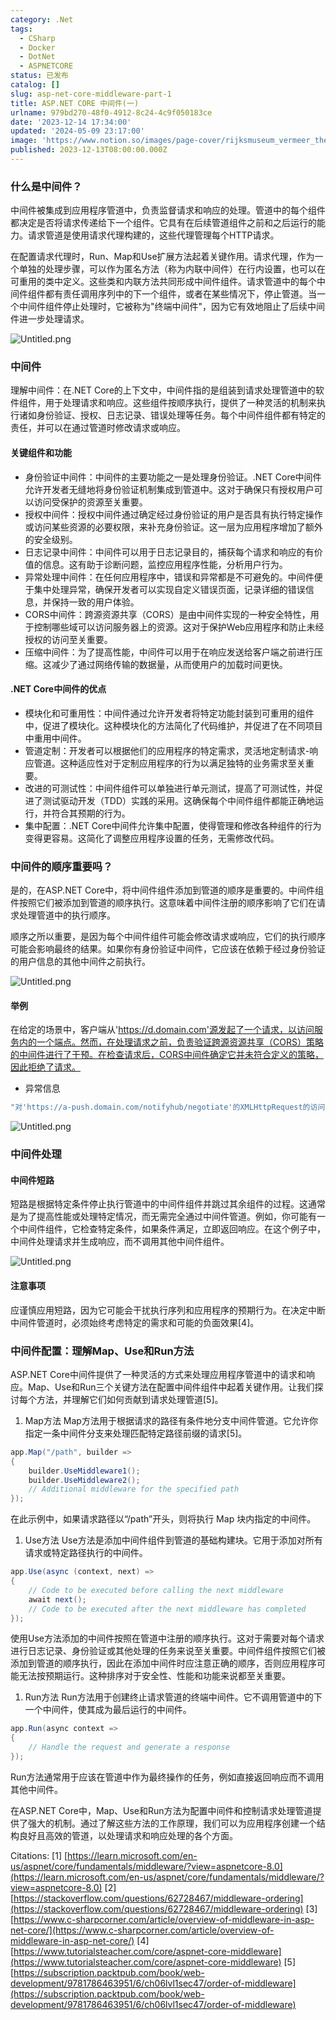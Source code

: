 ```yaml
---
category: .Net
tags:
  - CSharp
  - Docker
  - DotNet
  - ASPNETCORE
status: 已发布
catalog: []
slug: asp-net-core-middleware-part-1
title: ASP.NET CORE 中间件(一)
urlname: 979bd270-48f0-4912-8c24-4c9f050183ce
date: '2023-12-14 17:34:00'
updated: '2024-05-09 23:17:00'
image: 'https://www.notion.so/images/page-cover/rijksmuseum_vermeer_the_milkmaid.jpg'
published: 2023-12-13T08:00:00.000Z
---
```


### 什么是中间件？


中间件被集成到应用程序管道中，负责监督请求和响应的处理。管道中的每个组件都决定是否将请求传递给下一个组件。它具有在后续管道组件之前和之后运行的能力。请求管道是使用请求代理构建的，这些代理管理每个HTTP请求。


在配置请求代理时，Run、Map和Use扩展方法起着关键作用。请求代理，作为一个单独的处理步骤，可以作为匿名方法（称为内联中间件）在行内设置，也可以在可重用的类中定义。这些类和内联方法共同形成中间件组件。请求管道中的每个中间件组件都有责任调用序列中的下一个组件，或者在某些情况下，停止管道。当一个中间件组件停止处理时，它被称为"终端中间件"，因为它有效地阻止了后续中间件进一步处理请求。


![Untitled.png](https://prod-files-secure.s3.us-west-2.amazonaws.com/5d24fe63-e567-4804-86f9-9fdc62e13082/da807807-d02d-4fa1-86b6-db45e4678714/Untitled.png?X-Amz-Algorithm=AWS4-HMAC-SHA256&X-Amz-Content-Sha256=UNSIGNED-PAYLOAD&X-Amz-Credential=ASIAZI2LB4666XH4RTDU%2F20250324%2Fus-west-2%2Fs3%2Faws4_request&X-Amz-Date=20250324T053916Z&X-Amz-Expires=3600&X-Amz-Security-Token=IQoJb3JpZ2luX2VjEIz%2F%2F%2F%2F%2F%2F%2F%2F%2F%2FwEaCXVzLXdlc3QtMiJHMEUCIDfcjUx%2FgDL%2FxmepXGitZ5U0kSV0BnXMFkRUt2i4d5IMAiEA0FJryHhxV4ewRfZBdCd1Emn0gX6DcnMmamiLL8hHrywqiAQI5f%2F%2F%2F%2F%2F%2F%2F%2F%2F%2FARAAGgw2Mzc0MjMxODM4MDUiDPpNs9xacaE54Y36HCrcA2Y9e0Vd0RqgLq%2BC9OMo9i4E%2FJDID2DmvPVKOsYQJ5QIzuvVI6kbM8MFy6wp1WRLYd4%2BnApsVVPG7Ri2sNfKibeEK7bHZ2Sp9%2FSrektdo8rSrWtXepZmZNxRZSX6fDt5yBVKGs55Y7ZzJNOyOAYyRKuwJTqCW2nXWSJzvEil2oCIYpJyvXPa4TkiNWtls20iF4FpX57Qs1rSo%2FzY4kmNk5HgC4CbyB%2FzUU0Lk%2F9aAb0EEwon5lc6QUeU9SNBQMx5pHT51cIf2jiB0uMKSi%2FBqidpZqt5xliXqQWcVUEAA9yCPCT6ZaUc9unVnrLyay8wzLba%2FoY0weVUTKbfgcBOxq41J03O0oW09h2fv8IILOJK7E2ind68XhpsaIljjSH7iVxK7aE8DxuN2RTjKqvW71nzo5uxvb8ZHMttCrq8ovxbccpvRQOmqHbHaOErMHTUFwnb34x7Q5Xg4d58E7FPjWEQZ8G3%2FobqdeEjxvlj6y%2F6vKsJUNqlGZ2BMUJJRC4vP00TFCwSko0Tdc3ndpaiO7TuEqJd5Gq100niniRLuoB2V0wgVH3pPHrikJFGrozCi9oh2RS130wFXSkXCUe%2FemihDt2PknUyYyBZahG9kUEQcRJhC7qBEGDhBfE1MP61g78GOqUBrYtW1%2Fqn0oDIieIznrEXnkiedkmlTPj8zdz7f%2BqF8fECx4qcmwYL1rNpfIZ6uHed415Qa1ibkP%2F97t%2BGSbPZj%2FT%2BS02f%2FLYCmjqoNgBZfDeTmIrbhfNc2XidDYRuG7YScIib6HUPBvJo2ooK2J%2FfurdSj8OB0cLa41KBDCCPDzkg1VTR2wdxVb2%2BRB9x3nisr89Fwzve03KLRhi729jWCTPIwtx3&X-Amz-Signature=02038eb76fd76a843e3ea7ecdd459d4efc1e785425ac50c892a72be2ddf47c1b&X-Amz-SignedHeaders=host&x-id=GetObject)


### 中间件


理解中间件：在.NET Core的上下文中，中间件指的是组装到请求处理管道中的软件组件，用于处理请求和响应。这些组件按顺序执行，提供了一种灵活的机制来执行诸如身份验证、授权、日志记录、错误处理等任务。每个中间件组件都有特定的责任，并可以在通过管道时修改请求或响应。


#### 关键组件和功能

- 身份验证中间件：中间件的主要功能之一是处理身份验证。.NET Core中间件允许开发者无缝地将身份验证机制集成到管道中。这对于确保只有授权用户可以访问受保护的资源至关重要。
- 授权中间件：授权中间件通过确定经过身份验证的用户是否具有执行特定操作或访问某些资源的必要权限，来补充身份验证。这一层为应用程序增加了额外的安全级别。
- 日志记录中间件：中间件可以用于日志记录目的，捕获每个请求和响应的有价值的信息。这有助于诊断问题，监控应用程序性能，分析用户行为。
- 异常处理中间件：在任何应用程序中，错误和异常都是不可避免的。中间件便于集中处理异常，确保开发者可以实现自定义错误页面，记录详细的错误信息，并保持一致的用户体验。
- CORS中间件：跨源资源共享（CORS）是由中间件实现的一种安全特性，用于控制哪些域可以访问服务器上的资源。这对于保护Web应用程序和防止未经授权的访问至关重要。
- 压缩中间件：为了提高性能，中间件可以用于在响应发送给客户端之前进行压缩。这减少了通过网络传输的数据量，从而使用户的加载时间更快。

#### .NET Core中间件的优点

- 模块化和可重用性：中间件通过允许开发者将特定功能封装到可重用的组件中，促进了模块化。这种模块化的方法简化了代码维护，并促进了在不同项目中重用中间件。
- 管道定制：开发者可以根据他们的应用程序的特定需求，灵活地定制请求-响应管道。这种适应性对于定制应用程序的行为以满足独特的业务需求至关重要。
- 改进的可测试性：中间件组件可以单独进行单元测试，提高了可测试性，并促进了测试驱动开发（TDD）实践的采用。这确保每个中间件组件都能正确地运行，并符合其预期的行为。
- 集中配置：.NET Core中间件允许集中配置，使得管理和修改各种组件的行为变得更容易。这简化了调整应用程序设置的任务，无需修改代码。

### 中间件的顺序重要吗？


是的，在ASP.NET Core中，将中间件组件添加到管道的顺序是重要的。中间件组件按照它们被添加到管道的顺序执行。这意味着中间件注册的顺序影响了它们在请求处理管道中的执行顺序。


顺序之所以重要，是因为每个中间件组件可能会修改请求或响应，它们的执行顺序可能会影响最终的结果。如果你有身份验证中间件，它应该在依赖于经过身份验证的用户信息的其他中间件之前执行。


![Untitled.png](https://prod-files-secure.s3.us-west-2.amazonaws.com/5d24fe63-e567-4804-86f9-9fdc62e13082/24f795a2-1c5a-4a6b-a0d8-2afb160076f1/Untitled.png?X-Amz-Algorithm=AWS4-HMAC-SHA256&X-Amz-Content-Sha256=UNSIGNED-PAYLOAD&X-Amz-Credential=ASIAZI2LB4666XH4RTDU%2F20250324%2Fus-west-2%2Fs3%2Faws4_request&X-Amz-Date=20250324T053916Z&X-Amz-Expires=3600&X-Amz-Security-Token=IQoJb3JpZ2luX2VjEIz%2F%2F%2F%2F%2F%2F%2F%2F%2F%2FwEaCXVzLXdlc3QtMiJHMEUCIDfcjUx%2FgDL%2FxmepXGitZ5U0kSV0BnXMFkRUt2i4d5IMAiEA0FJryHhxV4ewRfZBdCd1Emn0gX6DcnMmamiLL8hHrywqiAQI5f%2F%2F%2F%2F%2F%2F%2F%2F%2F%2FARAAGgw2Mzc0MjMxODM4MDUiDPpNs9xacaE54Y36HCrcA2Y9e0Vd0RqgLq%2BC9OMo9i4E%2FJDID2DmvPVKOsYQJ5QIzuvVI6kbM8MFy6wp1WRLYd4%2BnApsVVPG7Ri2sNfKibeEK7bHZ2Sp9%2FSrektdo8rSrWtXepZmZNxRZSX6fDt5yBVKGs55Y7ZzJNOyOAYyRKuwJTqCW2nXWSJzvEil2oCIYpJyvXPa4TkiNWtls20iF4FpX57Qs1rSo%2FzY4kmNk5HgC4CbyB%2FzUU0Lk%2F9aAb0EEwon5lc6QUeU9SNBQMx5pHT51cIf2jiB0uMKSi%2FBqidpZqt5xliXqQWcVUEAA9yCPCT6ZaUc9unVnrLyay8wzLba%2FoY0weVUTKbfgcBOxq41J03O0oW09h2fv8IILOJK7E2ind68XhpsaIljjSH7iVxK7aE8DxuN2RTjKqvW71nzo5uxvb8ZHMttCrq8ovxbccpvRQOmqHbHaOErMHTUFwnb34x7Q5Xg4d58E7FPjWEQZ8G3%2FobqdeEjxvlj6y%2F6vKsJUNqlGZ2BMUJJRC4vP00TFCwSko0Tdc3ndpaiO7TuEqJd5Gq100niniRLuoB2V0wgVH3pPHrikJFGrozCi9oh2RS130wFXSkXCUe%2FemihDt2PknUyYyBZahG9kUEQcRJhC7qBEGDhBfE1MP61g78GOqUBrYtW1%2Fqn0oDIieIznrEXnkiedkmlTPj8zdz7f%2BqF8fECx4qcmwYL1rNpfIZ6uHed415Qa1ibkP%2F97t%2BGSbPZj%2FT%2BS02f%2FLYCmjqoNgBZfDeTmIrbhfNc2XidDYRuG7YScIib6HUPBvJo2ooK2J%2FfurdSj8OB0cLa41KBDCCPDzkg1VTR2wdxVb2%2BRB9x3nisr89Fwzve03KLRhi729jWCTPIwtx3&X-Amz-Signature=4a68581f561576ab393cd9bb03e2de73979576e15a3ec80fb72789a37d683681&X-Amz-SignedHeaders=host&x-id=GetObject)


#### 举例


在给定的场景中，客户端从'https://d.domain.com'源发起了一个请求，以访问服务内的一个端点。然而，在处理请求之前，负责验证跨源资源共享（CORS）策略的中间件进行了干预。在检查请求后，CORS中间件确定它并未符合定义的策略，因此拒绝了请求。

- 异常信息

```c#
"对'https://a-push.domain.com/notifyhub/negotiate'的XMLHttpRequest的访问，源自'https://d.domain.com'，已被CORS策略阻止：预检请求的响应未通过访问控制检查：请求的资源上没有'Access-Control-Allow-Origin'头。"[1][2][3]
```


![Untitled.png](https://prod-files-secure.s3.us-west-2.amazonaws.com/5d24fe63-e567-4804-86f9-9fdc62e13082/371d9517-dafe-4432-94b7-2d14d1593167/Untitled.png?X-Amz-Algorithm=AWS4-HMAC-SHA256&X-Amz-Content-Sha256=UNSIGNED-PAYLOAD&X-Amz-Credential=ASIAZI2LB4666XH4RTDU%2F20250324%2Fus-west-2%2Fs3%2Faws4_request&X-Amz-Date=20250324T053916Z&X-Amz-Expires=3600&X-Amz-Security-Token=IQoJb3JpZ2luX2VjEIz%2F%2F%2F%2F%2F%2F%2F%2F%2F%2FwEaCXVzLXdlc3QtMiJHMEUCIDfcjUx%2FgDL%2FxmepXGitZ5U0kSV0BnXMFkRUt2i4d5IMAiEA0FJryHhxV4ewRfZBdCd1Emn0gX6DcnMmamiLL8hHrywqiAQI5f%2F%2F%2F%2F%2F%2F%2F%2F%2F%2FARAAGgw2Mzc0MjMxODM4MDUiDPpNs9xacaE54Y36HCrcA2Y9e0Vd0RqgLq%2BC9OMo9i4E%2FJDID2DmvPVKOsYQJ5QIzuvVI6kbM8MFy6wp1WRLYd4%2BnApsVVPG7Ri2sNfKibeEK7bHZ2Sp9%2FSrektdo8rSrWtXepZmZNxRZSX6fDt5yBVKGs55Y7ZzJNOyOAYyRKuwJTqCW2nXWSJzvEil2oCIYpJyvXPa4TkiNWtls20iF4FpX57Qs1rSo%2FzY4kmNk5HgC4CbyB%2FzUU0Lk%2F9aAb0EEwon5lc6QUeU9SNBQMx5pHT51cIf2jiB0uMKSi%2FBqidpZqt5xliXqQWcVUEAA9yCPCT6ZaUc9unVnrLyay8wzLba%2FoY0weVUTKbfgcBOxq41J03O0oW09h2fv8IILOJK7E2ind68XhpsaIljjSH7iVxK7aE8DxuN2RTjKqvW71nzo5uxvb8ZHMttCrq8ovxbccpvRQOmqHbHaOErMHTUFwnb34x7Q5Xg4d58E7FPjWEQZ8G3%2FobqdeEjxvlj6y%2F6vKsJUNqlGZ2BMUJJRC4vP00TFCwSko0Tdc3ndpaiO7TuEqJd5Gq100niniRLuoB2V0wgVH3pPHrikJFGrozCi9oh2RS130wFXSkXCUe%2FemihDt2PknUyYyBZahG9kUEQcRJhC7qBEGDhBfE1MP61g78GOqUBrYtW1%2Fqn0oDIieIznrEXnkiedkmlTPj8zdz7f%2BqF8fECx4qcmwYL1rNpfIZ6uHed415Qa1ibkP%2F97t%2BGSbPZj%2FT%2BS02f%2FLYCmjqoNgBZfDeTmIrbhfNc2XidDYRuG7YScIib6HUPBvJo2ooK2J%2FfurdSj8OB0cLa41KBDCCPDzkg1VTR2wdxVb2%2BRB9x3nisr89Fwzve03KLRhi729jWCTPIwtx3&X-Amz-Signature=95be91e539647c95aa23057e5384322dc7292ce022a172b077229d414372b019&X-Amz-SignedHeaders=host&x-id=GetObject)


### 中间件处理


#### 中间件短路
短路是根据特定条件停止执行管道中的中间件组件并跳过其余组件的过程。这通常是为了提高性能或处理特定情况，而无需完全通过中间件管道。例如，你可能有一个中间件组件，它检查特定条件，如果条件满足，立即返回响应。在这个例子中，中间件处理请求并生成响应，而不调用其他中间件组件。


![Untitled.png](https://prod-files-secure.s3.us-west-2.amazonaws.com/5d24fe63-e567-4804-86f9-9fdc62e13082/e8a1d943-cb51-4723-936e-23c6af2fb0f9/Untitled.png?X-Amz-Algorithm=AWS4-HMAC-SHA256&X-Amz-Content-Sha256=UNSIGNED-PAYLOAD&X-Amz-Credential=ASIAZI2LB4666XH4RTDU%2F20250324%2Fus-west-2%2Fs3%2Faws4_request&X-Amz-Date=20250324T053916Z&X-Amz-Expires=3600&X-Amz-Security-Token=IQoJb3JpZ2luX2VjEIz%2F%2F%2F%2F%2F%2F%2F%2F%2F%2FwEaCXVzLXdlc3QtMiJHMEUCIDfcjUx%2FgDL%2FxmepXGitZ5U0kSV0BnXMFkRUt2i4d5IMAiEA0FJryHhxV4ewRfZBdCd1Emn0gX6DcnMmamiLL8hHrywqiAQI5f%2F%2F%2F%2F%2F%2F%2F%2F%2F%2FARAAGgw2Mzc0MjMxODM4MDUiDPpNs9xacaE54Y36HCrcA2Y9e0Vd0RqgLq%2BC9OMo9i4E%2FJDID2DmvPVKOsYQJ5QIzuvVI6kbM8MFy6wp1WRLYd4%2BnApsVVPG7Ri2sNfKibeEK7bHZ2Sp9%2FSrektdo8rSrWtXepZmZNxRZSX6fDt5yBVKGs55Y7ZzJNOyOAYyRKuwJTqCW2nXWSJzvEil2oCIYpJyvXPa4TkiNWtls20iF4FpX57Qs1rSo%2FzY4kmNk5HgC4CbyB%2FzUU0Lk%2F9aAb0EEwon5lc6QUeU9SNBQMx5pHT51cIf2jiB0uMKSi%2FBqidpZqt5xliXqQWcVUEAA9yCPCT6ZaUc9unVnrLyay8wzLba%2FoY0weVUTKbfgcBOxq41J03O0oW09h2fv8IILOJK7E2ind68XhpsaIljjSH7iVxK7aE8DxuN2RTjKqvW71nzo5uxvb8ZHMttCrq8ovxbccpvRQOmqHbHaOErMHTUFwnb34x7Q5Xg4d58E7FPjWEQZ8G3%2FobqdeEjxvlj6y%2F6vKsJUNqlGZ2BMUJJRC4vP00TFCwSko0Tdc3ndpaiO7TuEqJd5Gq100niniRLuoB2V0wgVH3pPHrikJFGrozCi9oh2RS130wFXSkXCUe%2FemihDt2PknUyYyBZahG9kUEQcRJhC7qBEGDhBfE1MP61g78GOqUBrYtW1%2Fqn0oDIieIznrEXnkiedkmlTPj8zdz7f%2BqF8fECx4qcmwYL1rNpfIZ6uHed415Qa1ibkP%2F97t%2BGSbPZj%2FT%2BS02f%2FLYCmjqoNgBZfDeTmIrbhfNc2XidDYRuG7YScIib6HUPBvJo2ooK2J%2FfurdSj8OB0cLa41KBDCCPDzkg1VTR2wdxVb2%2BRB9x3nisr89Fwzve03KLRhi729jWCTPIwtx3&X-Amz-Signature=a0beda542db8e2ce73c7a11316639ca672931ab8696f05236450b25c82b1bb5d&X-Amz-SignedHeaders=host&x-id=GetObject)


#### 注意事项


应谨慎应用短路，因为它可能会干扰执行序列和应用程序的预期行为。在决定中断中间件管道时，必须始终考虑特定的需求和可能的负面效果[4]。


### 中间件配置：理解Map、Use和Run方法


ASP.NET Core中间件提供了一种灵活的方式来处理应用程序管道中的请求和响应。Map、Use和Run三个关键方法在配置中间件组件中起着关键作用。让我们探讨每个方法，并理解它们如何贡献到请求处理管道[5]。

1. Map方法
Map方法用于根据请求的路径有条件地分支中间件管道。它允许你指定一条中间件分支来处理匹配特定路径前缀的请求[5]。

```c#
app.Map("/path", builder =>
{
    builder.UseMiddleware1();
    builder.UseMiddleware2();
    // Additional middleware for the specified path
});
```


在此示例中，如果请求路径以“/path”开头，则将执行 Map 块内指定的中间件。

1. Use方法
Use方法是添加中间件组件到管道的基础构建块。它用于添加对所有请求或特定路径执行的中间件。

```c#
app.Use(async (context, next) =>
{
    // Code to be executed before calling the next middleware
    await next();
    // Code to be executed after the next middleware has completed
});
```


使用Use方法添加的中间件按照在管道中注册的顺序执行。这对于需要对每个请求进行日志记录、身份验证或其他处理的任务来说至关重要。中间件组件按照它们被添加到管道的顺序执行，因此在添加中间件时应注意正确的顺序，否则应用程序可能无法按预期运行。这种排序对于安全性、性能和功能来说都至关重要。

1. Run方法
Run方法用于创建终止请求管道的终端中间件。它不调用管道中的下一个中间件，使其成为最后运行的中间件。

```c#
app.Run(async context =>
{
    // Handle the request and generate a response
});
```


Run方法通常用于应该在管道中作为最终操作的任务，例如直接返回响应而不调用其他中间件。


在ASP.NET Core中，Map、Use和Run方法为配置中间件和控制请求处理管道提供了强大的机制。通过了解这些方法的工作原理，我们可以为应用程序创建一个结构良好且高效的管道，以处理请求和响应处理的各个方面。


Citations:
[1] [https://learn.microsoft.com/en-us/aspnet/core/fundamentals/middleware/?view=aspnetcore-8.0](https://learn.microsoft.com/en-us/aspnet/core/fundamentals/middleware/?view=aspnetcore-8.0)
[2] [https://stackoverflow.com/questions/62728467/middleware-ordering](https://stackoverflow.com/questions/62728467/middleware-ordering)
[3] [https://www.c-sharpcorner.com/article/overview-of-middleware-in-asp-net-core/](https://www.c-sharpcorner.com/article/overview-of-middleware-in-asp-net-core/)
[4] [https://www.tutorialsteacher.com/core/aspnet-core-middleware](https://www.tutorialsteacher.com/core/aspnet-core-middleware)
[5] [https://subscription.packtpub.com/book/web-development/9781786463951/6/ch06lvl1sec47/order-of-middleware](https://subscription.packtpub.com/book/web-development/9781786463951/6/ch06lvl1sec47/order-of-middleware)

